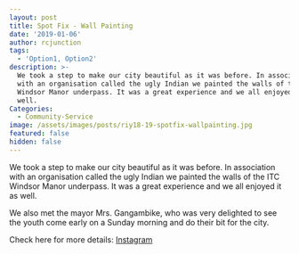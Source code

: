 ```yaml
---
layout: post
title: Spot Fix - Wall Painting
date: '2019-01-06'
author: rcjunction
tags:
  - 'Option1, Option2'
description: >-
  We took a step to make our city beautiful as it was before. In association
  with an organisation called the ugly Indian we painted the walls of the ITC
  Windsor Manor underpass. It was a great experience and we all enjoyed it as
  well.
Categories:
  - Community-Service
image: /assets/images/posts/riy18-19-spotfix-wallpainting.jpg
featured: false
hidden: false
---
```

We took a step to make our city beautiful as it was before. In association with an organisation called the ugly Indian we painted the walls of the ITC Windsor Manor underpass. It was a great experience and we all enjoyed it as well.

We also met the mayor Mrs. Gangambike, who was very delighted to see the youth come early on a Sunday morning and do their bit for the city.

Check here for more details: <a rel="noopener noreferrer" target="_blank" href="https://www.instagram.com/p/BsSVgN1gXAM/?igshid=1efpxpiv7ypt9">Instagram</a>
